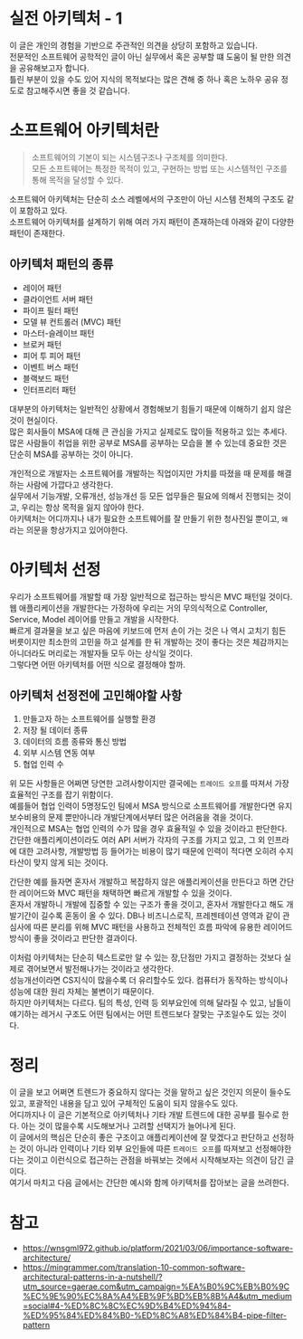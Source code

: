 # 실전 아키텍처 - 1
이 글은 개인의 경험을 기반으로 주관적인 의견을 상당히 포함하고 있습니다.<br>
전문적인 소프트웨어 공학적인 글이 아닌 실무에서 혹은 공부할 떄 도움이 될 만한 의견을 공유해보고자 합니다.<br>
틀린 부분이 있을 수도 있어 지식의 목적보다는 많은 견해 중 하나 혹은 노하우 공유 정도로 참고해주시면 좋을 것 같습니다.<br>

# 소프트웨어 아키텍처란
> 소프트웨어의 기본이 되는 시스템구조나 구조체를 의미한다.<br>
> 모든 소프트웨어는 특정한 목적이 있고, 구현하는 방법 또는 시스템적인 구조를 통해 목적을 달성할 수 있다.<br>

소프트웨어 아키텍처는 단순히 소스 레벨에서의 구조만이 아닌 시스템 전체의 구조도 같이 포함하고 있다.<br>
소프트웨어 아키텍처를 설계하기 위해 여러 가지 패턴이 존재하는데 아래와 같이 다양한 패턴이 존재한다.

## 아키텍처 패턴의 종류
- 레이어 패턴
- 클라이언트 서버 패턴
- 파이프 필터 패턴
- 모델 뷰 컨트롤러 (MVC) 패턴
- 마스터-슬레이브 패턴
- 브로커 패턴
- 피어 투 피어 패턴
- 이벤트 버스 패턴
- 블랙보드 패턴
- 인터프리터 패턴

대부분의 아키텍처는 일반적인 상황에서 경험해보기 힘들기 때문에 이해하기 쉽지 않은 것이 현실이다.<br>
많은 회사들이 MSA에 대해 큰 관심을 가지고 실제로도 많이들 적용하고 있는 추세다. 많은 사람들이 취업을 위한 공부로 MSA를 공부하는 모습을 볼 수 있는데 중요한 것은 단순히 MSA를 공부하는 것이 아니다.<br>

개인적으로 개발자는 소프트웨어를 개발하는 직업이지만 가치를 따졌을 때 문제를 해결하는 사람에 가깝다고 생각한다.<br>
실무에서 기능개발, 오류개선, 성능개선 등 모든 업무들은 필요에 의해서 진행되는 것이고, 우리는 항상 목적을 잃지 않아야 한다.<br>
아키텍처는 어디까지나 내가 필요한 소프트웨어를 잘 만들기 위한 청사진일 뿐이고, `왜` 라는 의문을 항상가지고 있어야한다.<br>

# 아키텍처 선정
우리가 소프트웨어를 개발할 때 가장 일반적으로 접근하는 방식은 MVC 패턴일 것이다. <br>
웹 애플리케이션을 개발한다는 가정하에 우리는 거의 무의식적으로 Controller, Service, Model 레이어를 만들고 개발을 시작한다.<br>
빠르게 결과물을 보고 싶은 마음에 키보드에 먼저 손이 가는 것은 나 역시 고치기 힘든 버릇이지만 최소한의 고민을 하고 설계를 한 뒤 개발하는 것이 좋다는 것은 체감까지는 아니더라도 머리로는 개발자들 모두 아는 상식일 것이다.<br>
그렇다면 어떤 아키텍처를 어떤 식으로 결정해야 할까. <br>

## 아키텍처 선정전에 고민해야할 사항
1. 만들고자 하는 소프트웨어를 실행할 환경
2. 저장 될 데이터 종류
3. 데이터의 흐름 종류와 통신 방법
4. 외부 시스템 연동 여부
5. 협업 인력 수

위 모든 사항들은 어쩌면 당연한 고려사항이지만 결국에는 `트레이드 오프`를 따져서 가장 효율적인 구조를 잡기 위함이다.<br>
예를들어 협업 인력이 5명정도인 팀에서 MSA 방식으로 소프트웨어를 개발한다면 유지보수비용의 문제 뿐만아니라 개발단계에서부터 많은 어려움을 겪을 것이다.<br>
개인적으로 MSA는 협업 인력의 수가 많을 경우 효율적일 수 있을 것이라고 판단한다. 간단한 애플리케이션이라도 여러 API 서버가 각자의 구조를 가지고 있고, 그 외 인프라에 대한 고려사항, 개발방법 등 들어가는 비용이 많기 때문에 인력이 적다면 오히려 수지타산이 맞지 않게 되는 것이다.<br>

간단한 예를 들자면 혼자서 개발하고 복잡하지 않은 애플리케이션을 만든다고 하면 간단한 레이어드와 MVC 패턴을 채택하면 빠르게 개발할 수 있을 것이다.<br>
혼자서 개발하니 개발에 집중할 수 있는 구조가 좋을 것이고, 혼자서 개발한다고 해도 개발기간이 길수록 혼동이 올 수 있다. DB나 비즈니스로직, 프레젠테이션 영역과 같이 관심사에 따른 분리를 위해 MVC 패턴을 사용하고 전체적인 흐름 파악에 유용한 레이어드 방식이 좋을 것이라고 판단한 결과이다.<br>

이처럼 아키텍처는 단순히 텍스트로만 알 수 있는 장,단점만 가지고 결정하는 것보다 실제로 겪어보면서 발전해나가는 것이라고 생각한다.<br>
성능개선이라면 CS지식이 많을수록 더 유리할수도 있다. 컴퓨터가 동작하는 방식이나 성능에 대한 원리 자체는 불변이기 때문이다.<br>
하지만 아키텍처는 다르다. 팀의 특성, 인력 등 외부요인에 의해 달라질 수 있고, 남들이 얘기하는 레거시 구조도 어떤 팀에서는 어떤 트렌드보다 잘맞는 구조일수도 있는 것이다.

# 정리
이 글을 보고 어쩌면 트렌드가 중요하지 않다는 것을 말하고 싶은 것인지 의문이 들수도 있고, 포괄적인 내용을 담고 있어 구체적인 도움이 되지 않을수도 있다.<br>
어디까지나 이 글은 기본적으로 아키텍처나 기타 개발 트렌드에 대한 공부를 필수로 한다. 아는 것이 많을수록 시도해보거나 고려할 선택지가 늘어나게 된다.<br>
이 글에서의 핵심은 단순히 좋은 구조이고 애플리케이션에 잘 맞겠다고 판단하고 선정하는 것이 아니라 인력이나 기타 외부 요인들에 따른 `트레이드 오프`를 따져보고 선정해야한다는 것이고 이런식으로 접근하는 관점을 바꿔보는 것에서 시작해보자는 의견이 담긴 글이다.<br>
여기서 마치고 다음 글에서는 간단한 예시와 함께 아키텍처를 잡아보는 글을 쓰려한다. <br>

# 참고
- https://wnsgml972.github.io/platform/2021/03/06/importance-software-architecture/
- https://mingrammer.com/translation-10-common-software-architectural-patterns-in-a-nutshell/?utm_source=gaerae.com&utm_campaign=%EA%B0%9C%EB%B0%9C%EC%9E%90%EC%8A%A4%EB%9F%BD%EB%8B%A4&utm_medium=social#4-%ED%8C%8C%EC%9D%B4%ED%94%84-%ED%95%84%ED%84%B0-%ED%8C%A8%ED%84%B4-pipe-filter-pattern
